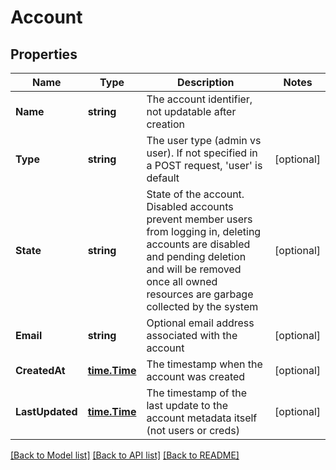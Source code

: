 # Account

## Properties
Name | Type | Description | Notes
------------ | ------------- | ------------- | -------------
**Name** | **string** | The account identifier, not updatable after creation | 
**Type** | **string** | The user type (admin vs user). If not specified in a POST request, &#39;user&#39; is default | [optional] 
**State** | **string** | State of the account. Disabled accounts prevent member users from logging in, deleting accounts are disabled and pending deletion and will be removed once all owned resources are garbage collected by the system | [optional] 
**Email** | **string** | Optional email address associated with the account | [optional] 
**CreatedAt** | [**time.Time**](time.Time.md) | The timestamp when the account was created | [optional] 
**LastUpdated** | [**time.Time**](time.Time.md) | The timestamp of the last update to the account metadata itself (not users or creds) | [optional] 

[[Back to Model list]](../README.md#documentation-for-models) [[Back to API list]](../README.md#documentation-for-api-endpoints) [[Back to README]](../README.md)


